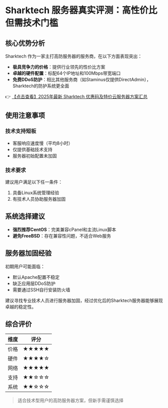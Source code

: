 # Sharktech 服务器真实评测：高性价比但需技术门槛

## 核心优势分析

Sharktech 作为一家主打高防服务器的服务商，在以下方面表现突出：

- **极具竞争力的价格**：提供行业领先的性价比方案
- **卓越的硬件配置**：标配64个IP地址和100Mbps带宽端口
- **免费DDoS防护**：相比其他服务商（如Staminus仅提供DirectAdmin），Sharktech的防护系统更全面

👉 [【点击查看】2025年最新 Sharktech 优惠码及特价云服务器方案汇总](https://bit.ly/Sharktech)

## 使用注意事项

### 技术支持短板
- 客服响应速度慢（平均8小时）
- 仅提供基础技术支持
- 服务器初始配置未加固

### 技术要求
建议用户满足以下任一条件：
1. 具备Linux系统管理经验
2. 有技术人员协助服务器加固

## 系统选择建议
- **强烈推荐CentOS**：完美兼容cPanel和主流Linux脚本
- **避免FreeBSD**：存在兼容性问题，不适合Web服务

## 服务器加固经验
初期用户可能面临：
- 默认Apache配置不稳定
- 缺乏应用层DDoS防护
- 需要通过SSH自行安装防火墙

建议寻找专业技术人员进行服务器加固，经过优化后的Sharktech服务器能够展现卓越的稳定性。

## 综合评价
| 维度 | 评分 |
|------|------|
| 价格 | ★★★★★ |
| 硬件 | ★★★★☆ |
| 网络 | ★★★★★ |
| 支持 | ★★☆☆☆ |
| 系统 | ★★☆☆☆ |

> 适合技术型用户的高防服务器方案，但新手需谨慎选择